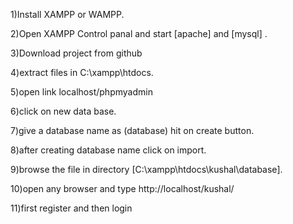 1)Install XAMPP or WAMPP.

2)Open XAMPP Control panal and start [apache] and [mysql] .

3)Download project from github

4)extract files in C:\xampp\htdocs.

5)open link localhost/phpmyadmin

6)click on new data base.

7)give a database name as (database) hit on create button.

8)after creating database name click on import.

9)browse the file in directory [C:\xampp\htdocs\kushal\database].

10)open any browser and type http://localhost/kushal/

11)first register and then login